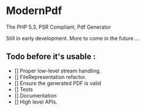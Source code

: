 ModernPdf
=========

The PHP 5.3, PSR Compliant, Pdf Generator

Still in early development. More to come in the future ...

Todo before it's usable :
-------------------------

- [] Proper low-level stream handling.
- [] FileRepresentation refactor.
- [] Ensure the generated PDF is valid
- [] Tests
- [] Documentation
- [] High level APIs.
